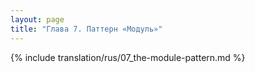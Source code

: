 ```yaml
---
layout: page
title: "Глава 7. Паттерн «Модуль»"
---
```


{% include translation/rus/07_the-module-pattern.md %}